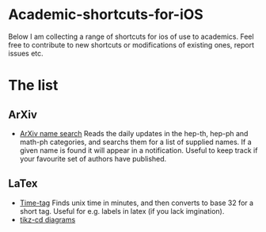 # Academic-shortcuts-for-iOS
Below I  am collecting a range of shortcuts for ios of use to academics. Feel free to contribute to new shortcuts or modifications of existing ones, report issues etc.

# The list
## ArXiv
* [ArXiv name search](https://www.icloud.com/shortcuts/ba2cf7bd48c840f9965c644d863711c4) Reads the daily updates in the hep-th, hep-ph and math-ph categories, and searchs them for a list of supplied names. If a given name is found it will appear in a notification. Useful to keep track if your favourite set of authors have published.
## LaTex
* [Time-tag](https://www.icloud.com/shortcuts/c5fb3345c2ca489084948f6c0161b511) Finds unix time in minutes, and then converts to base 32 for a short tag. Useful for e.g. labels in latex (if you lack imgination).
* [tikz-cd diagrams](https://www.icloud.com/shortcuts/705a50300afb45308de2379a8562121f)


